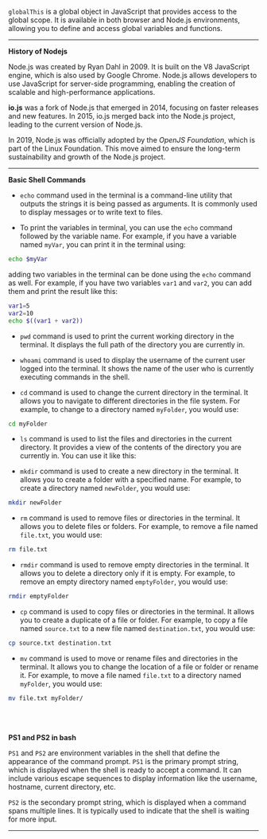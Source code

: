 `globalThis` is a global object in JavaScript that provides access to the global scope. It is available in both browser and Node.js environments, allowing you to define and access global variables and functions.

<hr />

**History of Nodejs**

Node.js was created by Ryan Dahl in 2009. It is built on the V8 JavaScript engine, which is also used by Google Chrome. Node.js allows developers to use JavaScript for server-side programming, enabling the creation of scalable and high-performance applications.

**io.js** was a fork of Node.js that emerged in 2014, focusing on faster releases and new features. In 2015, io.js merged back into the Node.js project, leading to the current version of Node.js.

In 2019, Node.js was officially adopted by the _OpenJS Foundation_, which is part of the Linux Foundation. This move aimed to ensure the long-term sustainability and growth of the Node.js project.

<hr />

**Basic Shell Commands**

- `echo` command used in the terminal is a command-line utility that outputs the strings it is being passed as arguments. It is commonly used to display messages or to write text to files.

- To print the variables in terminal, you can use the `echo` command followed by the variable name. For example, if you have a variable named `myVar`, you can print it in the terminal using:

```bash
echo $myVar
```

adding two variables in the terminal can be done using the `echo` command as well. For example, if you have two variables `var1` and `var2`, you can add them and print the result like this:

```bash
var1=5
var2=10
echo $((var1 + var2))
```

- `pwd` command is used to print the current working directory in the terminal. It displays the full path of the directory you are currently in.

- `whoami` command is used to display the username of the current user logged into the terminal. It shows the name of the user who is currently executing commands in the shell.

- `cd` command is used to change the current directory in the terminal. It allows you to navigate to different directories in the file system. For example, to change to a directory named `myFolder`, you would use:

```bash
cd myFolder
```

- `ls` command is used to list the files and directories in the current directory. It provides a view of the contents of the directory you are currently in. You can use it like this:

- `mkdir` command is used to create a new directory in the terminal. It allows you to create a folder with a specified name. For example, to create a directory named `newFolder`, you would use:

```bash
mkdir newFolder
```

- `rm` command is used to remove files or directories in the terminal. It allows you to delete files or folders. For example, to remove a file named `file.txt`, you would use:

```bash
rm file.txt
```

- `rmdir` command is used to remove empty directories in the terminal. It allows you to delete a directory only if it is empty. For example, to remove an empty directory named `emptyFolder`, you would use:

```bash
rmdir emptyFolder
```

- `cp` command is used to copy files or directories in the terminal. It allows you to create a duplicate of a file or folder. For example, to copy a file named `source.txt` to a new file named `destination.txt`, you would use:

```bash
cp source.txt destination.txt
```

- `mv` command is used to move or rename files and directories in the terminal. It allows you to change the location of a file or folder or rename it. For example, to move a file named `file.txt` to a directory named `myFolder`, you would use:

```bash
mv file.txt myFolder/
```

<br />
<br />

**PS1 and PS2 in bash**

`PS1` and `PS2` are environment variables in the shell that define the appearance of the command prompt. `PS1` is the primary prompt string, which is displayed when the shell is ready to accept a command. It can include various escape sequences to display information like the username, hostname, current directory, etc.

`PS2` is the secondary prompt string, which is displayed when a command spans multiple lines. It is typically used to indicate that the shell is waiting for more input.

<hr />
